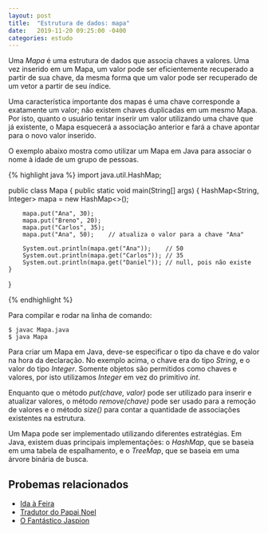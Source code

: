 ```yaml
---
layout: post
title:  "Estrutura de dados: mapa"
date:   2019-11-20 09:25:00 -0400
categories: estudo
---
```


Uma *Mapa* é uma estrutura de dados que associa chaves a valores. Uma vez inserido em um Mapa, um valor pode ser eficientemente recuperado a partir de sua chave, da mesma forma que um valor pode ser recuperado de um vetor a partir de seu índice.

Uma característica importante dos mapas é uma chave corresponde a exatamente um valor; não existem chaves duplicadas em um mesmo Mapa. Por isto, quanto o usuário tentar inserir um valor utilizando uma chave que já existente, o Mapa esquecerá a associação anterior e fará a chave apontar para o novo valor inserido.

O exemplo abaixo mostra como utilizar um Mapa em Java para associar o nome à idade de um grupo de pessoas. 

{% highlight java %}
import java.util.HashMap;

public class Mapa {
    public static void main(String[] args) {
        HashMap<String, Integer> mapa = new HashMap<>();

        mapa.put("Ana", 30);
        mapa.put("Breno", 20);
        mapa.put("Carlos", 35);
        mapa.put("Ana", 50);    // atualiza o valor para a chave "Ana"

        System.out.println(mapa.get("Ana"));    // 50
        System.out.println(mapa.get("Carlos")); // 35
        System.out.println(mapa.get("Daniel")); // null, pois não existe
    }
}

{% endhighlight %}

Para compilar e rodar na linha de comando:

    $ javac Mapa.java
    $ java Mapa
    
Para criar um Mapa em Java, deve-se especificar o tipo da chave e do valor na hora da declaração. No exemplo acima, o chave era do tipo *String*, e o valor do tipo *Integer*. Somente objetos são permitidos como chaves e valores, por isto utilizamos *Integer* em vez do primitivo *int*.

Enquanto que o método *put(chave, valor)* pode ser utilizado para inserir e atualizar valores, o método *remove(chave)* pode ser usado para a remoção de valores e o método *size()* para contar a quantidade de associações existentes na estrutura.

Um Mapa pode ser implementado utilizando diferentes estratégias. Em Java, existem duas principais implementações: o *HashMap*, que se baseia em uma tabela de espalhamento, e o *TreeMap*, que se baseia em uma árvore binária de busca.

## Probemas relacionados

- [Ida à Feira][1]
- [Tradutor do Papai Noel][2]
- [O Fantástico Jaspion][3]

[1]: https://www.urionlinejudge.com.br/judge/pt/problems/view/1281
[2]: https://www.urionlinejudge.com.br/judge/pt/problems/view/1763
[3]: https://www.urionlinejudge.com.br/judge/pt/problems/view/1449
